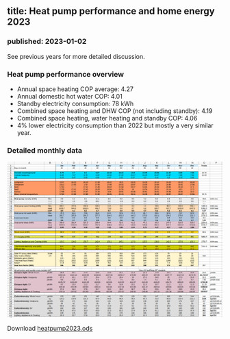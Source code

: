 ## title: Heat pump performance and home energy 2023
### published: 2023-01-02

See previous years for more detailed discussion.

### Heat pump performance overview

- Annual space heating COP average: 4.27
- Annual domestic hot water COP: 4.01
- Standby electricity consumption: 78 kWh
- Combined space heating and DHW COP (not including standby): 4.19
- Combined space heating, water heating and standby COP: 4.06
- 4% lower electricity consumption than 2022 but mostly a very similar year.

### Detailed monthly data

![monthly2023.png](images/2023/heatpump2023.png)

Download [heatpump2023.ods](files/heatpump2023.ods)
